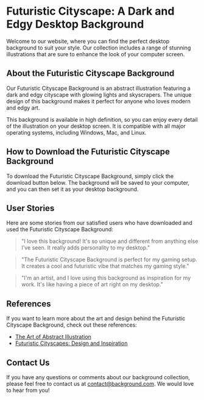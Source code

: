 <!--font:Dancing Script-->

# Futuristic Cityscape: A Dark and Edgy Desktop Background

Welcome to our website, where you can find the perfect desktop background to suit your style. Our collection includes a range of stunning illustrations that are sure to enhance the look of your computer screen.

## About the Futuristic Cityscape Background

Our Futuristic Cityscape Background is an abstract illustration featuring a dark and edgy cityscape with glowing lights and skyscrapers. The unique design of this background makes it perfect for anyone who loves modern and edgy art.

This background is available in high definition, so you can enjoy every detail of the illustration on your desktop screen. It is compatible with all major operating systems, including Windows, Mac, and Linux.

## How to Download the Futuristic Cityscape Background

To download the Futuristic Cityscape Background, simply click the download button below. The background will be saved to your computer, and you can then set it as your desktop background.

## User Stories

Here are some stories from our satisfied users who have downloaded and used the Futuristic Cityscape Background:

> "I love this background! It's so unique and different from anything else I've seen. It really adds personality to my desktop."

> "The Futuristic Cityscape Background is perfect for my gaming setup. It creates a cool and futuristic vibe that matches my gaming style."

> "I'm an artist, and I love using this background as inspiration for my work. It's like having a piece of art right on my desktop."

## References

If you want to learn more about the art and design behind the Futuristic Cityscape Background, check out these references:

- [The Art of Abstract Illustration](#)
- [Futuristic Cityscapes: Design and Inspiration](#)

## Contact Us

If you have any questions or comments about our background collection, please feel free to contact us at [contact@background.com](mailto:contact@background.com). We would love to hear from you!

<!--

Write me content for website with wallpaper which alt text is:

"A wallpaper featuring an abstract illustration of a dark and futuristic cityscape, with glowing lights and skyscrapers."

The name/title of the page should not be 1:1 copy of the alt text but rather a real content of the website which is using this wallpaper.

- Use markdown format 
- Start with heading
- Heading should be short and concise
- The content should look like a real website 
- The website should not be about the wallpaper, wallpaper is just a related background
- Heading should be contain work "wallpaper" or "background"
- Include real sections like references, contact, user stories, etc. use things relevant to the page purpose.
- Feel free to use structure like headings, bullets, numbering, blockquotes, paragraphs, horizontal lines, etc.
- You can use formatting like bold or _italic_
- You can include UTF-8 emojis
- Links should be only #hash anchors (and you can refer to the document itself)
- Do not include images


---


# Dark Cityscape Wallpaper for Your Futuristic Desktop Background

Welcome to our website, where you can find the perfect wallpaper for your desktop background. Our collection includes a wide range of stunning wallpapers that are sure to enhance the look of your computer screen.

## About the Dark Cityscape Wallpaper

Our Dark Cityscape Wallpaper is a unique and eye-catching illustration that features a futuristic cityscape with glowing lights and skyscrapers. The abstract design of this wallpaper makes it perfect for anyone who loves modern and edgy art.

This wallpaper is available in high definition, so you can enjoy every detail of the illustration on your desktop screen. It is also compatible with all major operating systems, including Windows, Mac, and Linux.

## How to Download the Dark Cityscape Wallpaper

To download the Dark Cityscape Wallpaper, simply click the download button below. The wallpaper will be saved to your computer, and you can then set it as your desktop background.

## User Stories

Here are some stories from our satisfied users who have downloaded and used the Dark Cityscape Wallpaper:

> "I love this wallpaper! It's so unique and different from anything else I've seen. It really adds personality to my desktop."

> "The Dark Cityscape Wallpaper is perfect for my gaming setup. It creates a cool and futuristic vibe that matches my gaming style."

> "I'm an artist, and I love using this wallpaper as inspiration for my work. It's like having a piece of art right on my desktop."

## References

If you want to learn more about the art and design behind the Dark Cityscape Wallpaper, check out these references:

- [The Art of Abstract Illustration](#)
- [Futuristic Cityscapes: Design and Inspiration](#)

## Contact Us

If you have any questions or comments about our wallpaper collection, please feel free to contact us at [contact@wallpaper.com](mailto:contact@wallpaper.com). We would love to hear from you!


---


Heading should not include word "wallpaper". The website should not be about the wallpaper itself, wallpaper is just a related background, rewrite whole content.


---


# Futuristic Cityscape: A Dark and Edgy Desktop Background

Welcome to our website, where you can find the perfect desktop background to suit your style. Our collection includes a range of stunning illustrations that are sure to enhance the look of your computer screen.

## About the Futuristic Cityscape Background

Our Futuristic Cityscape Background is an abstract illustration featuring a dark and edgy cityscape with glowing lights and skyscrapers. The unique design of this background makes it perfect for anyone who loves modern and edgy art.

This background is available in high definition, so you can enjoy every detail of the illustration on your desktop screen. It is compatible with all major operating systems, including Windows, Mac, and Linux.

## How to Download the Futuristic Cityscape Background

To download the Futuristic Cityscape Background, simply click the download button below. The background will be saved to your computer, and you can then set it as your desktop background.

## User Stories

Here are some stories from our satisfied users who have downloaded and used the Futuristic Cityscape Background:

> "I love this background! It's so unique and different from anything else I've seen. It really adds personality to my desktop."

> "The Futuristic Cityscape Background is perfect for my gaming setup. It creates a cool and futuristic vibe that matches my gaming style."

> "I'm an artist, and I love using this background as inspiration for my work. It's like having a piece of art right on my desktop."

## References

If you want to learn more about the art and design behind the Futuristic Cityscape Background, check out these references:

- [The Art of Abstract Illustration](#)
- [Futuristic Cityscapes: Design and Inspiration](#)

## Contact Us

If you have any questions or comments about our background collection, please feel free to contact us at [contact@background.com](mailto:contact@background.com). We would love to hear from you!

-->
